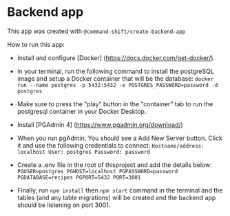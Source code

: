 # Backend app

This app was created with `@command-shift/create-backend-app`


How to run this app:

- Install and configure [Docker] (https://docs.docker.com/get-docker/).

- in your terminal, run the following command to install the postgreSQL image and setup a Docker container that will be the database:
`docker run --name postgres -p 5432:5432 -e POSTGRES_PASSWORD=password -d postgres`

- Make sure to press the "play" button in the "container" tab to run the postgresql container in your Docker Desktop.

- Install [PGAdmin 4] (https://www.pgadmin.org/download/)

- When you run pgAdmin, You should see a Add New Server button. Click it and use the following credentials to connect:
 `Hostname/address: localhost
 User: postgres
 Password: password`

- Create a .env file in the root of thisproject and add the details below:
  `PGUSER=postgres
  PGHOST=localhost
  PGPASSWORD=password
  PGDATABASE=recipes
  PGPORT=5432
  PORT=3001`

- Finally, run `npm install` then `npm start` command in the terminal and the tables (and any table migrations) will be created and the backend app should be listening on port 3001.
